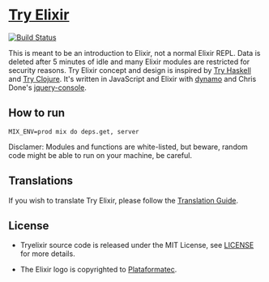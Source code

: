 # [Try Elixir](http://tryelixir.org/)

[![Build Status](https://travis-ci.org/tryelixir/tryelixir.png?branch=master)](https://travis-ci.org/tryelixir/tryelixir)

This is meant to be an introduction to Elixir, not a normal Elixir REPL.
Data is deleted after 5 minutes of idle and many Elixir modules are restricted for security
reasons. Try Elixir concept and design is inspired by [Try Haskell](http://tryhaskell.org/) and
[Try Clojure](http://tryclj.com/). It's written in JavaScript and Elixir with [dynamo](https://github.com/elixir-lang/dynamo)
and Chris Done's [jquery-console](https://github.com/chrisdone/jquery-console).

## How to run

    MIX_ENV=prod mix do deps.get, server

Disclamer: Modules and functions are white-listed, but beware, random code might be able to run on your machine,
be careful.

## Translations

If you wish to translate Try Elixir, please follow the [Translation Guide](https://github.com/tryelixir/tryelixir/blob/master/TRANSLATION.md).

## License

* Tryelixir source code is released under the MIT License, see [LICENSE](https://github.com/tryelixir/tryelixir/blob/master/LICENSE) for more details.

* The Elixir logo is copyrighted to [Plataformatec](http://plataformatec.com.br/).
